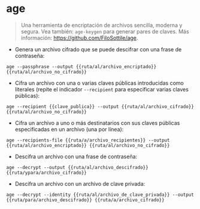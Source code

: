 # age

> Una herramienta de encriptación de archivos sencilla, moderna y segura.
> Vea también: `age-keygen` para generar pares de claves.
> Más información: <https://github.com/FiloSottile/age>.

- Genera un archivo cifrado que se puede descifrar con una frase de contraseña:

`age --passphrase --output {{ruta/al/archivo_encriptado}} {{ruta/al/archivo_no_cifrado}}`

- Cifra un archivo con una o varias claves públicas introducidas como literales (repite el indicador `--recipient` para especificar varias claves públicas):

`age --recipient {{clave_publica}} --output {{ruta/al/archivo_cifrado}} {{ruta/al/archivo_no_cifrado}}`

- Cifra un archivo a uno o más destinatarios con sus claves públicas especificadas en un archivo (una por línea):

`age --recipients-file {{ruta/a/archivo_recipientes}} --output {{ruta/al/archivo_encriptado}} {{ruta/al/archivo_no_cifrado}}`

- Descifra un archivo con una frase de contraseña:

`age --decrypt --output {{ruta/al/archivo_descifrado}} {{ruta/ypara/archivo_cifrado}}`

- Descifra un archivo con un archivo de clave privada:

`age --decrypt --identity {{ruta/al/archivo_de_clave_privada}} --output {{ruta/para/archivo_descifrado}} {{ruta/a/archivo_cifrado}}`
